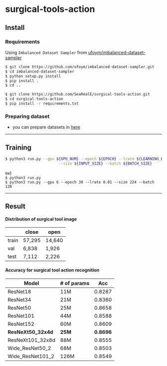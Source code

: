 # surgical-tools-action
## Install
### Requirements
Using ```Imbalanced Dataset Sampler``` from [ufoym/imbalanced-dataset-sampler](https://github.com/ufoym/imbalanced-dataset-sampler)
```bash
$ git clone https://github.com/ufoym/imbalanced-dataset-sampler.git
$ cd imbalanced-dataset-sampler
$ python setup.py install
$ pip install .
$ cd ..
```
```bash
$ git clone https://github.com/SeaRealE/surgical-tools-action.git
$ cd surgical-tools-action
$ pip install -r requirements.txt  
``` 
### Preparing dataset
- you can prepare datasets in [here](dataset/README.md)  

---
## Training
```bash
$ python3 run.py --gpu ${GPU_NUM} --epoch ${EPOCH} --lrate ${LEARNING_RATE} \
                        --size ${INPUT_SIZE} --batch ${BATCH_SIZE}
```  
ex)   
```$ python3 run.py```  
```$ python3 run.py --gpu 6 --epoch 30 --lrate 0.01 --size 224 --batch 128```

---
## Result
#### Distribution of surgical tool image
&nbsp; | close | open |
---- | ---- | ----
train | 57,295 | 14,640
val | 6,838 | 1,926
test | 7,112 | 2,226

#### Accuracy for surgical tool action recognition
Model | # of params | Acc |
---- | ---- | ----
ResNet18 | 11M |0.8287
ResNet34 | 21M | 0.8360
ResNet50 | 25M | 0.8658
ResNet101 | 44M | 0.8588
ResNet152 | 60M | 0.8609
**ResNeXt50_32x4d** | **25M** | **0.8696**
ResNeXt101_32x8d | 88M | 0.8555
Wide_ResNet50_2 | 68M | 0.8503
Wide_ResNet101_2 | 126M | 0.8549
